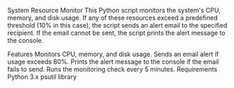 System Resource Monitor
This Python script monitors the system's CPU, memory, and disk usage. If any of these resources exceed a predefined threshold (10% in this case), 
the script sends an alert email to the specified recipient. If the email cannot be sent, the script prints the alert message to the console.

Features
Monitors CPU, memory, and disk usage.
Sends an email alert if usage exceeds 80%.
Prints the alert message to the console if the email fails to send.
Runs the monitoring check every 5 minutes.
Requirements
Python 3.x
psutil library
